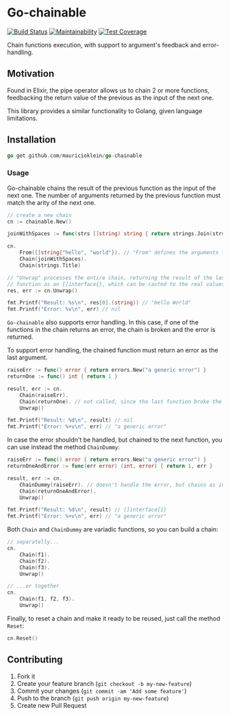 # Go-chainable

[![Build Status](https://travis-ci.org/mauricioklein/go-chainable.svg?branch=master)](https://travis-ci.org/mauricioklein/go-chainable)
[![Maintainability](https://api.codeclimate.com/v1/badges/e00a9b448408857da9b6/maintainability)](https://codeclimate.com/github/mauricioklein/go-chainable/maintainability)
[![Test Coverage](https://api.codeclimate.com/v1/badges/e00a9b448408857da9b6/test_coverage)](https://codeclimate.com/github/mauricioklein/go-chainable/test_coverage)

Chain functions execution, with support to argument's feedback and error-handling.

## Motivation

Found in Elixir, the pipe operator allows us to chain 2 or more functions, feedbacking the return value of the previous
as the input of the next one.

This library provides a similar functionality to Golang, given language limitations.

## Installation

```go
go get github.com/mauricioklein/go-chainable
```

### Usage

Go-chainable chains the result of the previous function as the input of the next one.
The number of arguments returned by the previous function must match the arity
of the next one.

```go
// create a new chain
cn := chainable.New()

joinWithSpaces := func(strs []string) string { return strings.Join(strs, " ") }

cn.
    From([]string{"hello", "world"}). // "From" defines the arguments for the first method in the chain
    Chain(joinWithSpaces).            
    Chain(strings.Title)

// "Unwrap" processes the entire chain, returning the result of the last 
// function as an []interface{}, which can be casted to the real values
res, err := cn.Unwrap()

fmt.Printf("Result: %s\n", res[0].(string)) // "Hello World"
fmt.Printf("Error: %v\n", err) // nil

```

`Go-chainable` also supports error handling. In this case, if one of the functions in the chain
returns an error, the chain is broken and the error is returned.

To support error handling, the chained function must return an error as the last argument.

```go
raiseErr := func() error { return errors.New("a generic error") }
returnOne := func() int { return 1 }

result, err := cn.
    Chain(raiseErr).
    Chain(returnOne). // not called, since the last function broke the chain
    Unwrap()

fmt.Printf("Result: %d\n", result) // nil
fmt.Printf("Error: %+v\n", err) // "a generic error"
```

In case the error shouldn't be handled, but chained to the next function, you can use instead the method `ChainDummy`:

```go
raiseErr := func() error { return errors.New("a generic error") }
returnOneAndError := func(err error) (int, error) { return 1, err }

result, err := cn.
    ChainDummy(raiseErr). // doesn't handle the error, but chains as input for the next function
    Chain(returnOneAndError).
    Unwrap()

fmt.Printf("Result: %d\n", result) // []interface{1}
fmt.Printf("Error: %+v\n", err) // "a generic error"
```

Both `Chain` and `ChainDummy` are variadic functions, so you can build a chain:

```go
// separatelly...
cn.
    Chain(f1).
    Chain(f2).
    Chain(f3).
    Unwrap()

// ...or together
cn.
    Chain(f1, f2, f3).
    Unwrap()
```

Finally, to reset a chain and make it ready to be reused, just call the method `Reset`:

```go
cn.Reset()
```

## Contributing

1. Fork it
2. Create your feature branch (`git checkout -b my-new-feature`)
3. Commit your changes (`git commit -am 'Add some feature'`)
4. Push to the branch (`git push origin my-new-feature`)
5. Create new Pull Request
